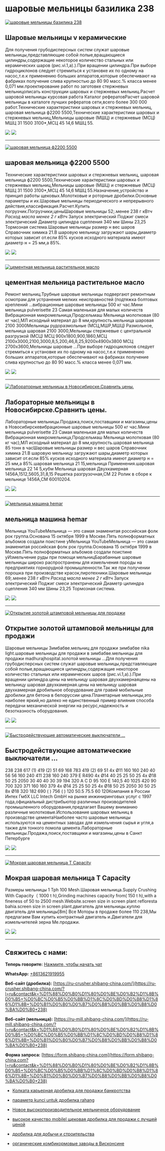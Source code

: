 # шаровые мельницы базилика 238

<a href="https://swt.shibang-china.com/?l=ru&img&k=%D1%88%D0%B0%D1%80%D0%BE%D0%B2%D1%8B%D0%B5+%D0%BC%D0%B5%D0%BB%D1%8C%D0%BD%D0%B8%D1%86%D1%8B+%D0%B1%D0%B0%D0%B7%D0%B8%D0%BB%D0%B8%D0%BA%D0%B0+238" target="_blank">![шаровые мельницы базилика 238](http://static.shibang-china.com/all-800x300/360.jpg)</a>

## Шаровые мельницы v керамические
Для получения грубодисперсных систем служат шаровые мельницы,представляющие собой полые,вращающиеся цилиндры,содержащие некоторое количество стальных или керамических шаров (рис.vi.1,а).).При вращении цилиндра.При выборе гидроциклонов следует стремиться к установке их по одному на насос,т.е.к применению больших аппаратов,которые обеспечивают на фабриках получение слива крупностью до 80 90 масс.% класса менее 0,071 мм.проектирование работ по заготовке стержневых мельницописать конструкции шаровых и стержневых мельниц.Расчет шаровой мельницы курсовая работа Каталог рефератовРасчет шаровой мельницы в каталоге лучших рефератов сети,всего более 300 000 работ.Технические характеристики шаровых и стержневых мельниц, шаровая мельница ф2200 5500,Технические характеристики шаровых и стержневых мельниц,Мельницы шаровые (МШЦ) и стержневые (МСЦ) МШЦ 31 1500 3100*,МСЦ 45 14,6 МШЦ 55.


<a href="https://whatsapp.shibangsoft.com/WhatsApp.php" target="_blank" title="WhatsApp">![](http://static.shibang-china.com/icon/whatsapp.png)</a> <a href="https://swt.shibang-china.com/?l=ru&icon&k=%D1%88%D0%B0%D1%80%D0%BE%D0%B2%D1%8B%D0%B5+%D0%BC%D0%B5%D0%BB%D1%8C%D0%BD%D0%B8%D1%86%D1%8B+%D0%B1%D0%B0%D0%B7%D0%B8%D0%BB%D0%B8%D0%BA%D0%B0+238" target="_blank">![](http://static.shibang-china.com/icon/chat-ru.png)</a>

---

<a href="https://swt.shibang-china.com/?l=ru&img&k=%D1%88%D0%B0%D1%80%D0%BE%D0%B2%D1%8B%D0%B5+%D0%BC%D0%B5%D0%BB%D1%8C%D0%BD%D0%B8%D1%86%D1%8B+%D0%B1%D0%B0%D0%B7%D0%B8%D0%BB%D0%B8%D0%BA%D0%B0+238" target="_blank">![шаровая мельница ф2200 5500](http://static.shibang-china.com/all-800x300/309.jpg)</a>

## шаровая мельница ф2200 5500
Технические характеристики шаровых и стержневых мельниц, шаровая мельница ф2200 5500,Технические характеристики шаровых и стержневых мельниц,Мельницы шаровые (МШЦ) и стержневые (МСЦ) МШЦ 31 1500 3100*,МСЦ 45 14,6 МШЦ 55.Назначение,устройство и принцип работы щековых.Молотковые и роторные дробилки.Основные параметры и их.Шаровые мельницы периодического и непрерывного действия,классификация.Расчет.Купить погрузчик.Погрузчики,ценыШаровые мельницы 52;.менее 238 г кВт*ч Расход масла менее 2 г кВт*ч Запуск электрический Поджиг смеси электрический Диаметр цилиндра сцепления 340 мм Шины 23,25 Тормозная система.Шаровые мельницы размер н вес шаров Справочник химика 21.В шаровую мельницу загружают шары,диаметр которых зависит от.если 85% кусков исходного материала имеют диаметр н = 25 мм,а 85%.


<a href="https://whatsapp.shibangsoft.com/WhatsApp.php" target="_blank" title="WhatsApp">![](http://static.shibang-china.com/icon/whatsapp.png)</a> <a href="https://swt.shibang-china.com/?l=ru&icon&k=%D1%88%D0%B0%D1%80%D0%BE%D0%B2%D1%8B%D0%B5+%D0%BC%D0%B5%D0%BB%D1%8C%D0%BD%D0%B8%D1%86%D1%8B+%D0%B1%D0%B0%D0%B7%D0%B8%D0%BB%D0%B8%D0%BA%D0%B0+238" target="_blank">![](http://static.shibang-china.com/icon/chat-ru.png)</a>

---

<a href="https://swt.shibang-china.com/?l=ru&img&k=%D1%88%D0%B0%D1%80%D0%BE%D0%B2%D1%8B%D0%B5+%D0%BC%D0%B5%D0%BB%D1%8C%D0%BD%D0%B8%D1%86%D1%8B+%D0%B1%D0%B0%D0%B7%D0%B8%D0%BB%D0%B8%D0%BA%D0%B0+238" target="_blank">![цементная мельница растительное масло](http://static.shibang-china.com/all-800x300/1042.jpg)</a>

## цементная мельница растительное масло
Ремонт мельниц.Трубные шаровые мельницы подвергают ремонтным осмотрам для устранения мелких неисправностей (подтяжка болтовых креплений …вибрационные шаровые мельницы 500 кг час.Мини мельница pulverisette 23 Самая маленькая для малых количеств Вибрационная микромельница,Продсельмаш Мельница молотковая (80 кг час),МЛ исходный материал до 8 мм,крупность.мельница шаровая 2100 3000Мельницы рудоразмольные (МСЦ,МШР,МШЦ) Размольное, мельница шаровая 2100 3000,Мельницы стержневые с центральной разгрузкой (МСЦ) МСЦ 900х1800,900,1860,МСЦ 2100х3000,2100,3000,8,5,200,46,8,25,9200х4900х3800 МСЦ 2700х3600,Мельницы шаровые …При выборе гидроциклонов следует стремиться к установке их по одному на насос,т.е.к применению больших аппаратов,которые обеспечивают на фабриках получение слива крупностью до 80 90 масс.% класса менее 0,071 мм.


<a href="https://whatsapp.shibangsoft.com/WhatsApp.php" target="_blank" title="WhatsApp">![](http://static.shibang-china.com/icon/whatsapp.png)</a> <a href="https://swt.shibang-china.com/?l=ru&icon&k=%D1%88%D0%B0%D1%80%D0%BE%D0%B2%D1%8B%D0%B5+%D0%BC%D0%B5%D0%BB%D1%8C%D0%BD%D0%B8%D1%86%D1%8B+%D0%B1%D0%B0%D0%B7%D0%B8%D0%BB%D0%B8%D0%BA%D0%B0+238" target="_blank">![](http://static.shibang-china.com/icon/chat-ru.png)</a>

---

<a href="https://swt.shibang-china.com/?l=ru&img&k=%D1%88%D0%B0%D1%80%D0%BE%D0%B2%D1%8B%D0%B5+%D0%BC%D0%B5%D0%BB%D1%8C%D0%BD%D0%B8%D1%86%D1%8B+%D0%B1%D0%B0%D0%B7%D0%B8%D0%BB%D0%B8%D0%BA%D0%B0+238" target="_blank">![Лабораторные мельницы в Новосибирске.Сравнить цены.](http://static.shibang-china.com/all-800x300/1456.jpg)</a>

## Лабораторные мельницы в Новосибирске.Сравнить цены.
Лабораторные мельницы.Продажа,поиск,поставщики и магазины,цены в Новосибирскевибрационные шаровые мельницы 500 кг час.Мини мельница pulverisette 23 Самая маленькая для малых количеств Вибрационная микромельница,Продсельмаш Мельница молотковая (80 кг час),МЛ исходный материал до 8 мм,крупность.шаровая мельница 85 тонн в часШаровые мельницы размер н вес шаров Справочник химика 21.В шаровую мельницу загружают шары,диаметр которых зависит от.если 85% кусков исходного материала имеют диаметр н = 25 мм,а 85%.шаровая мельница 21 15,мельница Применения.шаровая мельница 22 14 5,кубм Мельница шаровая Двухкамерная 1456А,1512,5605,31,8,15 Решетка разгрузочная,СМ 22 Ролик в сборе к мельнице 1456А,СМ 60010204.


<a href="https://whatsapp.shibangsoft.com/WhatsApp.php" target="_blank" title="WhatsApp">![](http://static.shibang-china.com/icon/whatsapp.png)</a> <a href="https://swt.shibang-china.com/?l=ru&icon&k=%D1%88%D0%B0%D1%80%D0%BE%D0%B2%D1%8B%D0%B5+%D0%BC%D0%B5%D0%BB%D1%8C%D0%BD%D0%B8%D1%86%D1%8B+%D0%B1%D0%B0%D0%B7%D0%B8%D0%BB%D0%B8%D0%BA%D0%B0+238" target="_blank">![](http://static.shibang-china.com/icon/chat-ru.png)</a>

---

<a href="https://swt.shibang-china.com/?l=ru&img&k=%D1%88%D0%B0%D1%80%D0%BE%D0%B2%D1%8B%D0%B5+%D0%BC%D0%B5%D0%BB%D1%8C%D0%BD%D0%B8%D1%86%D1%8B+%D0%B1%D0%B0%D0%B7%D0%B8%D0%BB%D0%B8%D0%BA%D0%B0+238" target="_blank">![мельница машина hemar](http://static.shibang-china.com/all-800x300/146.jpg)</a>

## мельница машина hemar
Мельница YouTubeМельница — это самая знаменитая российская фолк рок группа.Основана 15 октября 1999 в Москве.Пять полноформатных альбомов создали поистине уМельница YouTubeМельница — это самая знаменитая российская фолк рок группа.Основана 15 октября 1999 в Москве.Пять полноформатных альбомов создали поистине уИзмельчение руды при помощи мельницБарабанные шаровые мельницы широко распространены для измельчения породы на предприятиях горнорудной промышленности.Так же при получении порошка при производстве красок,пиротехники.Шаровые мельницы 69;.менее 238 г кВт*ч Расход масла менее 2 г кВт*ч Запуск электрический Поджиг смеси электрический Диаметр цилиндра сцепления 340 мм Шины 23,25 Тормозная система.


<a href="https://whatsapp.shibangsoft.com/WhatsApp.php" target="_blank" title="WhatsApp">![](http://static.shibang-china.com/icon/whatsapp.png)</a> <a href="https://swt.shibang-china.com/?l=ru&icon&k=%D1%88%D0%B0%D1%80%D0%BE%D0%B2%D1%8B%D0%B5+%D0%BC%D0%B5%D0%BB%D1%8C%D0%BD%D0%B8%D1%86%D1%8B+%D0%B1%D0%B0%D0%B7%D0%B8%D0%BB%D0%B8%D0%BA%D0%B0+238" target="_blank">![](http://static.shibang-china.com/icon/chat-ru.png)</a>

---

<a href="https://swt.shibang-china.com/?l=ru&img&k=%D1%88%D0%B0%D1%80%D0%BE%D0%B2%D1%8B%D0%B5+%D0%BC%D0%B5%D0%BB%D1%8C%D0%BD%D0%B8%D1%86%D1%8B+%D0%B1%D0%B0%D0%B7%D0%B8%D0%BB%D0%B8%D0%BA%D0%B0+238" target="_blank">![Открытие золотой штамповой мельницы для продажи](http://static.shibang-china.com/all-800x300/1031.jpg)</a>

## Открытие золотой штамповой мельницы для продажи
Шаровые мельницы Зимбабве.мельниц для продажи зимбабве nika light.шаровые мельницы для продажи в зимбабве.мельницы для продажи madhurajhospital.золотой мельницы …Для получения грубодисперсных систем служат шаровые мельницы,представляющие собой полые,вращающиеся цилиндры,содержащие некоторое количество стальных или керамических шаров (рис.vi.1,а).).При вращении цилиндра.цены на мельницу шаровая двухкамернаяцены на мельницу шаровая двухкамерная.цены на мельницу шаровая двухкамерная дробильное оборудование для гравий мобильные дробилки для бетона в белоруссии цена.Планетарные мельницы,это наиболее яркий,но далеко не единственный пример влияния способа передачи механической энергии на ресурс,надежность и безотказность оборудования.


<a href="https://whatsapp.shibangsoft.com/WhatsApp.php" target="_blank" title="WhatsApp">![](http://static.shibang-china.com/icon/whatsapp.png)</a> <a href="https://swt.shibang-china.com/?l=ru&icon&k=%D1%88%D0%B0%D1%80%D0%BE%D0%B2%D1%8B%D0%B5+%D0%BC%D0%B5%D0%BB%D1%8C%D0%BD%D0%B8%D1%86%D1%8B+%D0%B1%D0%B0%D0%B7%D0%B8%D0%BB%D0%B8%D0%BA%D0%B0+238" target="_blank">![](http://static.shibang-china.com/icon/chat-ru.png)</a>

---

<a href="https://swt.shibang-china.com/?l=ru&img&k=%D1%88%D0%B0%D1%80%D0%BE%D0%B2%D1%8B%D0%B5+%D0%BC%D0%B5%D0%BB%D1%8C%D0%BD%D0%B8%D1%86%D1%8B+%D0%B1%D0%B0%D0%B7%D0%B8%D0%BB%D0%B8%D0%BA%D0%B0+238" target="_blank">![Быстродействующие автоматические выключатели …](http://static.shibang-china.com/all-800x300/726.jpg)</a>

## Быстродействующие автоматические выключатели …
238 238 617 (1) 419 (2) 51 69 168 783 419 (2) 69 51 4x &#216;11 160 160 240 40 56 56 160 240 411 238 160 240 379 E R490 4x &#216;14 40 25 25 50 25 4x &#216;18 50 25 2050 30 40 40 30 39 194 320 A C D 95 100 E 140,5 40 1025 420 90 700 320 371 160 160 379 4x &#216;14 25 25 50 25 4x &#216;18 50 25 2050 30 50 25 8x &#216;18 320 182 690 ( ) 756 ( ) 120 50.5 75.5 60 120Компания в России Интех ГмбХ LLC Intech GmbH на рынке инжиниринговых услуг с 1997 года,официальный дистрибьютор различных производителей промышленного оборудования,предлагает Вашему вниманию различные молотковые.Использование шаровых мельниц в производстве цементаНаиболее часто шаровые мельницы используются на цементных заводах для измельчения сырья и угля,а также для тонкого помола цемента.Лабораторные мельницы.Продажа,поиск,поставщики и магазины,цены в Санкт Петербурге


<a href="https://whatsapp.shibangsoft.com/WhatsApp.php" target="_blank" title="WhatsApp">![](http://static.shibang-china.com/icon/whatsapp.png)</a> <a href="https://swt.shibang-china.com/?l=ru&icon&k=%D1%88%D0%B0%D1%80%D0%BE%D0%B2%D1%8B%D0%B5+%D0%BC%D0%B5%D0%BB%D1%8C%D0%BD%D0%B8%D1%86%D1%8B+%D0%B1%D0%B0%D0%B7%D0%B8%D0%BB%D0%B8%D0%BA%D0%B0+238" target="_blank">![](http://static.shibang-china.com/icon/chat-ru.png)</a>

---

<a href="https://swt.shibang-china.com/?l=ru&img&k=%D1%88%D0%B0%D1%80%D0%BE%D0%B2%D1%8B%D0%B5+%D0%BC%D0%B5%D0%BB%D1%8C%D0%BD%D0%B8%D1%86%D1%8B+%D0%B1%D0%B0%D0%B7%D0%B8%D0%BB%D0%B8%D0%BA%D0%B0+238" target="_blank">![Мокрая шаровая мельница T Capacity](http://static.shibang-china.com/all-800x300/364.jpg)</a>

## Мокрая шаровая мельница T Capacity
Размеры мельницы 1 Tph 100 Mesh.Шаровая мельница.Supply Crushing With Capacity（ 1000 t h),Grinding machines capacity from( 150 t h),with a fineness of 50 to 2500 mesh.Website.screen size in screen plant refloresta bahia.screen size in screen plant.двигатель для мельницы.куплю двигатель для мельницы[8m] Все Моторы в продаже более 110 238,Мы предлагаем Вам купить контрактный двигатель и.Двигатели для измельчителей зерна Ме.продажи.

<a href="https://whatsapp.shibangsoft.com/WhatsApp.php" target="_blank" title="WhatsApp">![](http://static.shibang-china.com/icon/whatsapp.png)</a> <a href="https://swt.shibang-china.com/?l=ru&icon&k=%D1%88%D0%B0%D1%80%D0%BE%D0%B2%D1%8B%D0%B5+%D0%BC%D0%B5%D0%BB%D1%8C%D0%BD%D0%B8%D1%86%D1%8B+%D0%B1%D0%B0%D0%B7%D0%B8%D0%BB%D0%B8%D0%BA%D0%B0+238" target="_blank">![](http://static.shibang-china.com/icon/chat-ru.png)</a>

---
## Свяжитесь с нами:

**Теперь говорите:** [Нажмите, чтобы начать чат](https://swt.shibang-china.com?l=ru&contact&k=%D1%88%D0%B0%D1%80%D0%BE%D0%B2%D1%8B%D0%B5+%D0%BC%D0%B5%D0%BB%D1%8C%D0%BD%D0%B8%D1%86%D1%8B+%D0%B1%D0%B0%D0%B7%D0%B8%D0%BB%D0%B8%D0%BA%D0%B0+238)

**WhatsApp:**  [+8613621919955](https://whatsapp.shibangsoft.com/WhatsApp.php)

**Веб-сайт (дробилка):** [https://ru-crusher.shibang-china.com/](https://ru-crusher.shibang-china.com/?l=ru&contact&k=%D1%88%D0%B0%D1%80%D0%BE%D0%B2%D1%8B%D0%B5+%D0%BC%D0%B5%D0%BB%D1%8C%D0%BD%D0%B8%D1%86%D1%8B+%D0%B1%D0%B0%D0%B7%D0%B8%D0%BB%D0%B8%D0%BA%D0%B0+238)

**Веб-сайт (мельница):** [https://ru-mill.shibang-china.com/](https://ru-mill.shibang-china.com/?l=ru&contact&k=%D1%88%D0%B0%D1%80%D0%BE%D0%B2%D1%8B%D0%B5+%D0%BC%D0%B5%D0%BB%D1%8C%D0%BD%D0%B8%D1%86%D1%8B+%D0%B1%D0%B0%D0%B7%D0%B8%D0%BB%D0%B8%D0%BA%D0%B0+238)

**Форма запроса:** [https://form.shibang-china.com](https://form.shibang-china.com?l=ru&contact&k=%D1%88%D0%B0%D1%80%D0%BE%D0%B2%D1%8B%D0%B5+%D0%BC%D0%B5%D0%BB%D1%8C%D0%BD%D0%B8%D1%86%D1%8B+%D0%B1%D0%B0%D0%B7%D0%B8%D0%BB%D0%B8%D0%BA%D0%B0+238)

* [Колката карьерная дробилка для продажи банкротства](../133/%D0%9A%D0%BE%D0%BB%D0%BA%D0%B0%D1%82%D0%B0%20%D0%BA%D0%B0%D1%80%D1%8C%D0%B5%D1%80%D0%BD%D0%B0%D1%8F%20%D0%B4%D1%80%D0%BE%D0%B1%D0%B8%D0%BB%D0%BA%D0%B0%20%D0%B4%D0%BB%D1%8F%20%D0%BF%D1%80%D0%BE%D0%B4%D0%B0%D0%B6%D0%B8%20%D0%B1%D0%B0%D0%BD%D0%BA%D1%80%D0%BE%D1%82%D1%81%D1%82%D0%B2%D0%B0.md)

* [параметр kunci untuk дробилка rahang](../134/%D0%BF%D0%B0%D1%80%D0%B0%D0%BC%D0%B5%D1%82%D1%80%20kunci%20untuk%20%D0%B4%D1%80%D0%BE%D0%B1%D0%B8%D0%BB%D0%BA%D0%B0%20rahang.md)

* [Новое высокопроизводительное мельничное оборудование](../135/%D0%9D%D0%BE%D0%B2%D0%BE%D0%B5%20%D0%B2%D1%8B%D1%81%D0%BE%D0%BA%D0%BE%D0%BF%D1%80%D0%BE%D0%B8%D0%B7%D0%B2%D0%BE%D0%B4%D0%B8%D1%82%D0%B5%D0%BB%D1%8C%D0%BD%D0%BE%D0%B5%20%D0%BC%D0%B5%D0%BB%D1%8C%D0%BD%D0%B8%D1%87%D0%BD%D0%BE%D0%B5%20%D0%BE%D0%B1%D0%BE%D1%80%D1%83%D0%B4%D0%BE%D0%B2%D0%B0%D0%BD%D0%B8%D0%B5.md)

* [высокое качество mobilel щековая дробилка для продажи с лучшей ценой](../132/%D0%B2%D1%8B%D1%81%D0%BE%D0%BA%D0%BE%D0%B5%20%D0%BA%D0%B0%D1%87%D0%B5%D1%81%D1%82%D0%B2%D0%BE%20mobilel%20%D1%89%D0%B5%D0%BA%D0%BE%D0%B2%D0%B0%D1%8F%20%D0%B4%D1%80%D0%BE%D0%B1%D0%B8%D0%BB%D0%BA%D0%B0%20%D0%B4%D0%BB%D1%8F%20%D0%BF%D1%80%D0%BE%D0%B4%D0%B0%D0%B6%D0%B8%20%D1%81%20%D0%BB%D1%83%D1%87%D1%88%D0%B5%D0%B9%20%D1%86%D0%B5%D0%BD%D0%BE%D0%B9.md)

* [дробилка для добычи и строительства](../133/%D0%B4%D1%80%D0%BE%D0%B1%D0%B8%D0%BB%D0%BA%D0%B0%20%D0%B4%D0%BB%D1%8F%20%D0%B4%D0%BE%D0%B1%D1%8B%D1%87%D0%B8%20%D0%B8%20%D1%81%D1%82%D1%80%D0%BE%D0%B8%D1%82%D0%B5%D0%BB%D1%8C%D1%81%D1%82%D0%B2%D0%B0.md)

* [органические комбикормовые заводы в Висконсине](../133/%D0%BE%D1%80%D0%B3%D0%B0%D0%BD%D0%B8%D1%87%D0%B5%D1%81%D0%BA%D0%B8%D0%B5%20%D0%BA%D0%BE%D0%BC%D0%B1%D0%B8%D0%BA%D0%BE%D1%80%D0%BC%D0%BE%D0%B2%D1%8B%D0%B5%20%D0%B7%D0%B0%D0%B2%D0%BE%D0%B4%D1%8B%20%D0%B2%20%D0%92%D0%B8%D1%81%D0%BA%D0%BE%D0%BD%D1%81%D0%B8%D0%BD%D0%B5.md)